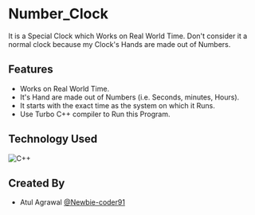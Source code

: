 # Number_Clock
It is a Special Clock which Works on Real World Time. Don't consider it a normal clock because my Clock's Hands are made out of Numbers.


## Features
- Works on Real World Time.
- It's Hand are made out of Numbers (i.e. Seconds, minutes, Hours).
- It starts with the exact time as the system on which it Runs.
- Use Turbo C++ compiler to Run this Program.


## Technology Used
![C++](https://img.shields.io/badge/c++-%2300599C.svg?style=for-the-badge&logo=c%2B%2B&logoColor=white)


## Created By

- Atul Agrawal [@Newbie-coder91](https://www.github.com/Newbie-coder91)

